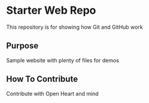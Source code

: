 # Starter Web Repo

This repository is for showing how Git and GitHub work

## Purpose

Sample website with plenty of files for demos


## How To Contribute 


Contribute with Open Heart and mind 